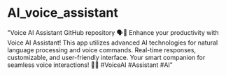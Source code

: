 # AI_voice_assistant
"Voice AI Assistant GitHub repository 🗣️📱 Enhance your productivity with Voice AI Assistant! This app utilizes advanced AI technologies for natural language processing and voice commands. Real-time responses, customizable, and user-friendly interface. Your smart companion for seamless voice interactions! 🚀🎤 #VoiceAI #Assistant #AI"
